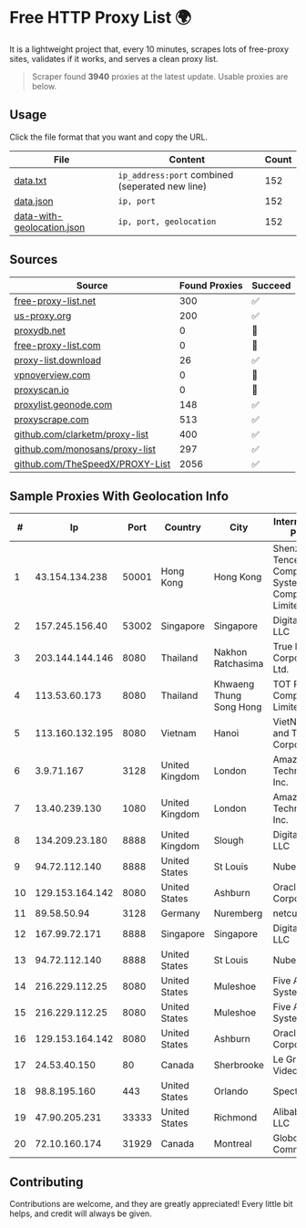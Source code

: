 
# Free HTTP Proxy List 🌍

It is a lightweight project that, every 10 minutes, scrapes lots of free-proxy sites, validates if it works, and serves a clean proxy list.


> Scraper found **3940** proxies at the latest update. Usable proxies are below.

## Usage

Click the file format that you want and copy the URL.


|File|Content|Count|
|----|-------|-----|
|[data.txt](https://raw.githubusercontent.com/themiralay/Proxy-List-World/master/data.txt)|`ip_address:port` combined (seperated new line)|152|
|[data.json](https://raw.githubusercontent.com/themiralay/Proxy-List-World/master/data.json)|`ip, port`|152|
|[data-with-geolocation.json](https://raw.githubusercontent.com/themiralay/Proxy-List-World/master/data-with-geolocation.json)|`ip, port, geolocation`|152|

## Sources

|Source|Found Proxies|Succeed|
|------|-------------|-------|
|[free-proxy-list.net](https://free-proxy-list.net)|300|✅|
|[us-proxy.org](https://www.us-proxy.org)|200|✅|
|[proxydb.net](http://proxydb.net)|0|🚫|
|[free-proxy-list.com](https://free-proxy-list.com/?page=&port=&type%5B%5D=http&type%5B%5D=https&up_time=0&search=Search)|0|🚫|
|[proxy-list.download](https://www.proxy-list.download/HTTP)|26|✅|
|[vpnoverview.com](https://vpnoverview.com/privacy/anonymous-browsing/free-proxy-servers)|0|🚫|
|[proxyscan.io](https://www.proxyscan.io)|0|🚫|
|[proxylist.geonode.com](https://proxylist.geonode.com/api/proxy-list?limit=300&page=1&sort_by=lastChecked&sort_type=desc&protocols=http,https)|148|✅|
|[proxyscrape.com](https://api.proxyscrape.com/v2/?request=displayproxies&protocol=http&timeout=10000&country=all&ssl=all&anonymity=all)|513|✅|
|[github.com/clarketm/proxy-list](https://raw.githubusercontent.com/clarketm/proxy-list/master/proxy-list-raw.txt)|400|✅|
|[github.com/monosans/proxy-list](https://raw.githubusercontent.com/monosans/proxy-list/main/proxies/http.txt)|297|✅|
|[github.com/TheSpeedX/PROXY-List](https://raw.githubusercontent.com/TheSpeedX/PROXY-List/master/http.txt)|2056|✅|


## Sample Proxies With Geolocation Info

|#|Ip|Port|Country|City|Internet Service Provider|
|-|--|----|-------|----|-------------------------|
|1|43.154.134.238|50001|Hong Kong|Hong Kong|Shenzhen Tencent Computer Systems Company Limited|
|2|157.245.156.40|53002|Singapore|Singapore|DigitalOcean, LLC|
|3|203.144.144.146|8080|Thailand|Nakhon Ratchasima|True Internet Corporation CO. Ltd.|
|4|113.53.60.173|8080|Thailand|Khwaeng Thung Song Hong|TOT Public Company Limited|
|5|113.160.132.195|8080|Vietnam|Hanoi|VietNam Post and Telecom Corporation|
|6|3.9.71.167|3128|United Kingdom|London|Amazon Technologies Inc.|
|7|13.40.239.130|1080|United Kingdom|London|Amazon Technologies Inc.|
|8|134.209.23.180|8888|United Kingdom|Slough|DigitalOcean, LLC|
|9|94.72.112.140|8888|United States|St Louis|Nubes, LLC|
|10|129.153.164.142|8080|United States|Ashburn|Oracle Corporation|
|11|89.58.50.94|3128|Germany|Nuremberg|netcup GmbH|
|12|167.99.72.171|8888|Singapore|Singapore|DigitalOcean, LLC|
|13|94.72.112.140|8888|United States|St Louis|Nubes, LLC|
|14|216.229.112.25|8080|United States|Muleshoe|Five Area Systems, LLC|
|15|216.229.112.25|8080|United States|Muleshoe|Five Area Systems, LLC|
|16|129.153.164.142|8080|United States|Ashburn|Oracle Corporation|
|17|24.53.40.150|80|Canada|Sherbrooke|Le Groupe Videotron Ltee|
|18|98.8.195.160|443|United States|Orlando|Spectrum|
|19|47.90.205.231|33333|United States|Richmond|Alibaba.com LLC|
|20|72.10.160.174|31929|Canada|Montreal|GloboTech Communications|



## Contributing

Contributions are welcome, and they are greatly appreciated! Every
little bit helps, and credit will always be given.

